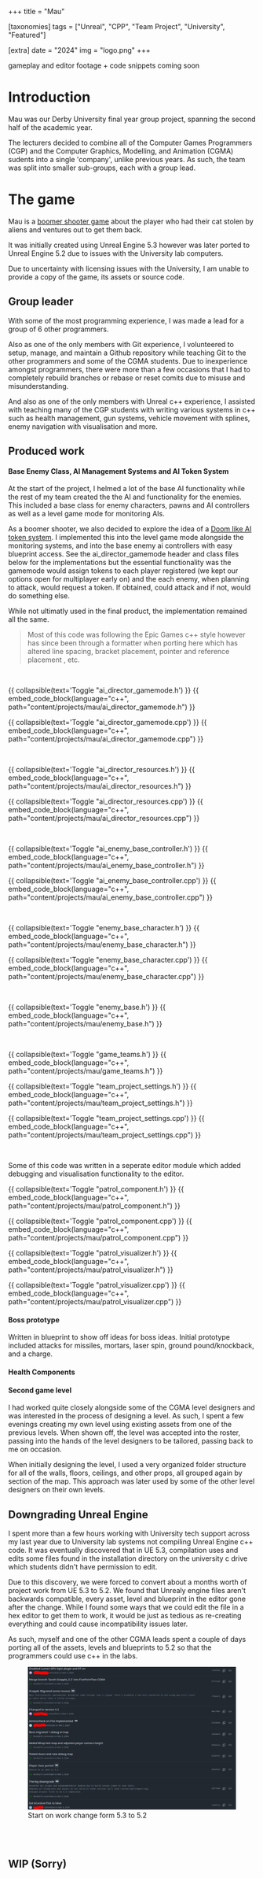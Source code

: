 +++
title = "Mau"

[taxonomies]
tags = ["Unreal", "CPP", "Team Project", "University", "Featured"]

[extra]
date = "2024"
img = "logo.png"
+++

gameplay and editor footage + code snippets coming soon

# Introduction

Mau was our Derby University final year group project, spanning the second half of the academic year.

The lecturers decided to combine all of the Computer Games Programmers (CGP) and the Computer Graphics, 
Modelling, and Animation (CGMA) sudents into a single 'company', unlike previous years. As such, the team was
split into smaller sub-groups, each with a group lead. 

# The game

Mau is a [boomer shooter game](https://www.inverse.com/gaming/boomer-shooter-definition-origin) about the player
who had their cat stolen by aliens and ventures out to get them back.

It was initially created using Unreal Engine 5.3 however was later ported to Unreal Engine 5.2 due to issues with the
University lab computers.

Due to uncertainty with licensing issues with the University, I am unable to provide a copy of the game, its assets or
source code.

## Group leader

With some of the most programming experience, I was made a lead for a group of 6 other programmers.

Also as one of the only members with Git experience, I volunteered to setup, manage, and maintain a Github repository
while teaching Git to the other programmers and some of the CGMA students. Due to inexperience amongst programmers,
there were more than a few occasions that I had to completely rebuild branches or rebase or reset comits due to misuse
and misunderstanding.

And also as one of the only members with Unreal c++ experience, I assisted with teaching many of the CGP
students with writing various systems in c++ such as health management, gun systems, vehicle movement with splines, enemy
navigation with visualisation and more.

## Produced work

#### Base Enemy Class, AI Management Systems and AI Token System

At the start of the project, I helmed a lot of the base AI functionality while the rest of my team created the the AI
and functionality for the enemies. This included a base class for enemy characters, pawns and AI controllers as well as a
level game mode for monitoring AIs.

As a boomer shooter, we also decided to explore the idea of a [Doom like AI token system](https://youtu.be/2KQNpQD8Ayo?feature=shared&t=2502).
I implemented this into the level game mode alongside the monitoring systems, and into the base enemy ai controllers with
easy blueprint access. See the ai_director_gamemode header and class files below for the implementations but the essential
functionality was the gamemode would assign tokens to each player registered (we kept our options open for multiplayer early
on) and the each enemy, when planning to attack, would request a token. If obtained, could attack and if not, would do something
else.

While not ultimatly used in the final product, the implementation remained all the same.

> Most of this code was following the Epic Games c++ style however has since been through a formatter when porting here
which has altered line spacing, bracket placement, pointer and reference placement , etc.

<br>

{{ collapsible(text='Toggle "ai_director_gamemode.h') }}
{{ embed_code_block(language="c++", path="content/projects/mau/ai_director_gamemode.h") }}

{{ collapsible(text='Toggle "ai_director_gamemode.cpp') }}
{{ embed_code_block(language="c++", path="content/projects/mau/ai_director_gamemode.cpp") }}

<br>

{{ collapsible(text='Toggle "ai_director_resources.h') }}
{{ embed_code_block(language="c++", path="content/projects/mau/ai_director_resources.h") }}

{{ collapsible(text='Toggle "ai_director_resources.cpp') }}
{{ embed_code_block(language="c++", path="content/projects/mau/ai_director_resources.cpp") }}

<br>

{{ collapsible(text='Toggle "ai_enemy_base_controller.h') }}
{{ embed_code_block(language="c++", path="content/projects/mau/ai_enemy_base_controller.h") }}

{{ collapsible(text='Toggle "ai_enemy_base_controller.cpp') }}
{{ embed_code_block(language="c++", path="content/projects/mau/ai_enemy_base_controller.cpp") }}

<br>

{{ collapsible(text='Toggle "enemy_base_character.h') }}
{{ embed_code_block(language="c++", path="content/projects/mau/enemy_base_character.h") }}

{{ collapsible(text='Toggle "enemy_base_character.cpp') }}
{{ embed_code_block(language="c++", path="content/projects/mau/enemy_base_character.cpp") }}

<br>

{{ collapsible(text='Toggle "enemy_base.h') }}
{{ embed_code_block(language="c++", path="content/projects/mau/enemy_base.h") }}

<br>

{{ collapsible(text='Toggle "game_teams.h') }}
{{ embed_code_block(language="c++", path="content/projects/mau/game_teams.h") }}

{{ collapsible(text='Toggle "team_project_settings.h') }}
{{ embed_code_block(language="c++", path="content/projects/mau/team_project_settings.h") }}

{{ collapsible(text='Toggle "team_project_settings.cpp') }}
{{ embed_code_block(language="c++", path="content/projects/mau/team_project_settings.cpp") }}


<br>

Some of this code was written in a seperate editor module which added debugging and visualisation functionality to the
editor.

{{ collapsible(text='Toggle "patrol_component.h') }}
{{ embed_code_block(language="c++", path="content/projects/mau/patrol_component.h") }}

{{ collapsible(text='Toggle "patrol_component.cpp') }}
{{ embed_code_block(language="c++", path="content/projects/mau/patrol_component.cpp") }}

{{ collapsible(text='Toggle "patrol_visualizer.h') }}
{{ embed_code_block(language="c++", path="content/projects/mau/patrol_visualizer.h") }}

{{ collapsible(text='Toggle "patrol_visualizer.cpp') }}
{{ embed_code_block(language="c++", path="content/projects/mau/patrol_visualizer.cpp") }}


#### Boss prototype

Written in blueprint to show off ideas for boss ideas. Initial prototype included attacks for missiles,
mortars, laser spin, ground pound/knockback, and a charge.

#### Health Components

#### Second game level

I had worked quite closely alongside some of the CGMA level designers and was interested in the process of
designing a level. As such, I spent a few evenings creating my own level using existing assets from one of
the previous levels. When shown off, the level was accepted into the roster, passing into the hands of the
level designers to be tailored, passing back to me on occasion.

When initially designing the level, I used a very organized folder structure for all of the walls, floors,
ceilings, and other props, all grouped again by section of the map. This approach was later used by some of
the other level designers on their own levels.

## Downgrading Unreal Engine

I spent more than a few hours working with University tech support across my last year due to University lab
systems not compiling Unreal Engine c++ code. It was eventually discovered that in UE 5.3, compilation uses
and edits some files found in the installation directory on the university c drive which students didn't have
permission to edit.

Due to this discovery, we were forced to convert about a months worth of project work from UE 5.3 to 5.2.
We found that Unrealy engine files aren't backwards compatible, every asset, level and blueprint in the editor 
gone after the change. While I found some ways that we could edit the file in a hex editor to get them to work,
it would be just as tedious as re-creating everything and could cause incompatibility issues later.

As such, myself and one of the other CGMA leads spent a couple of days porting all of the assets, levels and
blueprints to 5.2 so that the programmers could use c++ in the labs.

<figure>
  <img src="downgrade.png">
  <figcaption>Start on work change form 5.3 to 5.2</figcaption>
</figure>


<br><br>

## WIP (Sorry)

